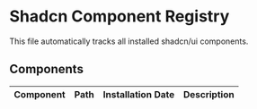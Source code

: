 # Shadcn Component Registry

This file automatically tracks all installed shadcn/ui components.

## Components

| Component | Path | Installation Date | Description |
| --------- | ---- | ----------------- | ----------- |

<!-- New components will be automatically added here by the cursor rule -->
